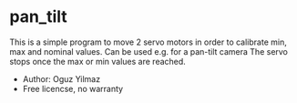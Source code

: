 # pan_tilt
This is a simple program to move 2 servo motors in order to calibrate min, max and nominal values. Can be used e.g. for a pan-tilt camera
The servo stops once the max or min values are reached. 

- Author: Oguz Yilmaz
- Free licencse, no warranty
